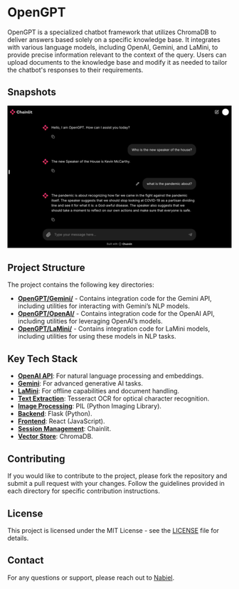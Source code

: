 # OpenGPT

OpenGPT is a specialized chatbot framework that utilizes ChromaDB to deliver answers based solely on a specific knowledge base. It integrates with various language models, including OpenAI, Gemini, and LaMini, to provide precise information relevant to the context of the query. Users can upload documents to the knowledge base and modify it as needed to tailor the chatbot's responses to their requirements.

## Snapshots

![Diagram](images/image_1.png)

## Project Structure

The project contains the following key directories:

- **[OpenGPT/Gemini/](/Gemini/)** - Contains integration code for the Gemini API, including utilities for interacting with Gemini’s NLP models.
- **[OpenGPT/OpenAI/](/OpenAI/)** - Contains integration code for the OpenAI API, including utilities for leveraging OpenAI’s models.
- **[OpenGPT/LaMini/](/LaMini/)** - Contains integration code for LaMini models, including utilities for using these models in NLP tasks.

## Key Tech Stack

- **[OpenAI API](https://beta.openai.com/docs/)**: For natural language processing and embeddings.
- **[Gemini](https://cloud.google.com/ai-platform/gemini)**: For advanced generative AI tasks.
- **[LaMini](https://huggingface.co/MBZUAI/LaMini)**: For offline capabilities and document handling.
- **[Text Extraction](https://github.com/tesseract-ocr/tesseract)**: Tesseract OCR for optical character recognition.
- **[Image Processing](https://pillow.readthedocs.io/en/stable/)**: PIL (Python Imaging Library).
- **[Backend](https://flask.palletsprojects.com/en/latest/)**: Flask (Python).
- **[Frontend](https://reactjs.org/docs/getting-started.html)**: React (JavaScript).
- **[Session Management](https://docs.chainlit.io/)**: Chainlit.
- **[Vector Store](https://docs.trychroma.com/)**: ChromaDB.


## Contributing

If you would like to contribute to the project, please fork the repository and submit a pull request with your changes. Follow the guidelines provided in each directory for specific contribution instructions.

## License

This project is licensed under the MIT License - see the [LICENSE](LICENSE) file for details.

## Contact

For any questions or support, please reach out to [Nabiel](mailto:msyednabiel@gmail.com).

